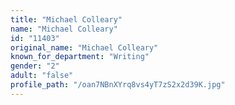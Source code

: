 ```yaml
---
title: "Michael Colleary"
name: "Michael Colleary"
id: "11403"
original_name: "Michael Colleary"
known_for_department: "Writing"
gender: "2"
adult: "false"
profile_path: "/oan7NBnXYrq8vs4yT7zS2x2d39K.jpg"
---
```

